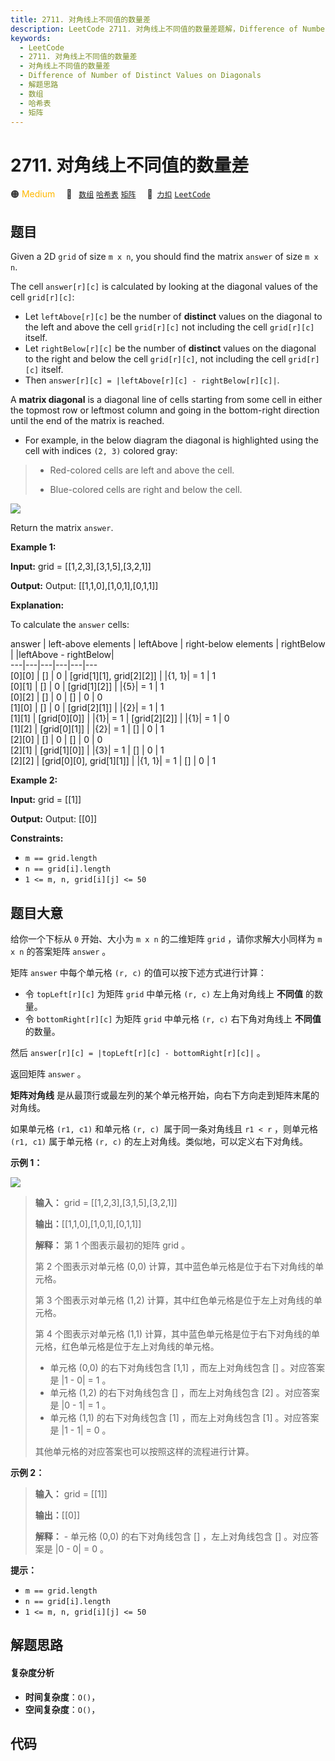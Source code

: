 ```yaml
---
title: 2711. 对角线上不同值的数量差
description: LeetCode 2711. 对角线上不同值的数量差题解，Difference of Number of Distinct Values on Diagonals，包含解题思路、复杂度分析以及完整的 JavaScript 代码实现。
keywords:
  - LeetCode
  - 2711. 对角线上不同值的数量差
  - 对角线上不同值的数量差
  - Difference of Number of Distinct Values on Diagonals
  - 解题思路
  - 数组
  - 哈希表
  - 矩阵
---
```


# 2711. 对角线上不同值的数量差

🟠 <font color=#ffb800>Medium</font>&emsp; 🔖&ensp; [`数组`](/tag/array.md) [`哈希表`](/tag/hash-table.md) [`矩阵`](/tag/matrix.md)&emsp; 🔗&ensp;[`力扣`](https://leetcode.cn/problems/difference-of-number-of-distinct-values-on-diagonals) [`LeetCode`](https://leetcode.com/problems/difference-of-number-of-distinct-values-on-diagonals)

## 题目

Given a 2D `grid` of size `m x n`, you should find the matrix `answer` of size
`m x n`.

The cell `answer[r][c]` is calculated by looking at the diagonal values of the
cell `grid[r][c]`:

  * Let `leftAbove[r][c]` be the number of **distinct** values on the diagonal to the left and above the cell `grid[r][c]` not including the cell `grid[r][c]` itself.
  * Let `rightBelow[r][c]` be the number of **distinct** values on the diagonal to the right and below the cell `grid[r][c]`, not including the cell `grid[r][c]` itself.
  * Then `answer[r][c] = |leftAbove[r][c] - rightBelow[r][c]|`.

A **matrix diagonal** is a diagonal line of cells starting from some cell in
either the topmost row or leftmost column and going in the bottom-right
direction until the end of the matrix is reached.

  * For example, in the below diagram the diagonal is highlighted using the cell with indices `(2, 3)` colored gray: 
> 
> * Red-colored cells are left and above the cell.
> 
> * Blue-colored cells are right and below the cell.

![](https://assets.leetcode.com/uploads/2024/05/26/diagonal.png)

Return the matrix `answer`.



**Example 1:**

**Input:** grid = [[1,2,3],[3,1,5],[3,2,1]]

**Output:** Output: [[1,1,0],[1,0,1],[0,1,1]]

**Explanation:**

To calculate the `answer` cells:

answer | left-above elements | leftAbove | right-below elements | rightBelow | |leftAbove - rightBelow|  
---|---|---|---|---|---  
[0][0] | [] | 0 | [grid[1][1], grid[2][2]] | |{1, 1}| = 1 | 1  
[0][1] | [] | 0 | [grid[1][2]] | |{5}| = 1 | 1  
[0][2] | [] | 0 | [] | 0 | 0  
[1][0] | [] | 0 | [grid[2][1]] | |{2}| = 1 | 1  
[1][1] | [grid[0][0]] | |{1}| = 1 | [grid[2][2]] | |{1}| = 1 | 0  
[1][2] | [grid[0][1]] | |{2}| = 1 | [] | 0 | 1  
[2][0] | [] | 0 | [] | 0 | 0  
[2][1] | [grid[1][0]] | |{3}| = 1 | [] | 0 | 1  
[2][2] | [grid[0][0], grid[1][1]] | |{1, 1}| = 1 | [] | 0 | 1  
  
**Example 2:**

**Input:** grid = [[1]]

**Output:** Output: [[0]]



**Constraints:**

  * `m == grid.length`
  * `n == grid[i].length`
  * `1 <= m, n, grid[i][j] <= 50`


## 题目大意

给你一个下标从 `0` 开始、大小为 `m x n` 的二维矩阵 `grid` ，请你求解大小同样为 `m x n` 的答案矩阵 `answer` 。

矩阵 `answer` 中每个单元格 `(r, c)` 的值可以按下述方式进行计算：

  * 令 `topLeft[r][c]` 为矩阵 `grid` 中单元格 `(r, c)` 左上角对角线上 **不同值** 的数量。
  * 令 `bottomRight[r][c]` 为矩阵 `grid` 中单元格 `(r, c)` 右下角对角线上 **不同值** 的数量。

然后 `answer[r][c] = |topLeft[r][c] - bottomRight[r][c]|` 。

返回矩阵 `answer` 。

**矩阵对角线** 是从最顶行或最左列的某个单元格开始，向右下方向走到矩阵末尾的对角线。

如果单元格 `(r1, c1)` 和单元格 `(r, c) `属于同一条对角线且 `r1 < r` ，则单元格 `(r1, c1)` 属于单元格 `(r,
c)` 的左上对角线。类似地，可以定义右下对角线。



**示例 1：**

![](https://assets.leetcode.com/uploads/2023/04/19/ex2.png)

> 
> 
> 
> 
> 
> **输入：** grid = [[1,2,3],[3,1,5],[3,2,1]]
> 
> **输出：**[[1,1,0],[1,0,1],[0,1,1]]
> 
> **解释：** 第 1 个图表示最初的矩阵 grid 。 
> 
> 第 2 个图表示对单元格 (0,0) 计算，其中蓝色单元格是位于右下对角线的单元格。
> 
> 第 3 个图表示对单元格 (1,2) 计算，其中红色单元格是位于左上对角线的单元格。
> 
> 第 4 个图表示对单元格 (1,1) 计算，其中蓝色单元格是位于右下对角线的单元格，红色单元格是位于左上对角线的单元格。
> - 单元格 (0,0) 的右下对角线包含 [1,1] ，而左上对角线包含 [] 。对应答案是 |1 - 0| = 1 。
> - 单元格 (1,2) 的右下对角线包含 [] ，而左上对角线包含 [2] 。对应答案是 |0 - 1| = 1 。
> - 单元格 (1,1) 的右下对角线包含 [1] ，而左上对角线包含 [1] 。对应答案是 |1 - 1| = 0 。
> 
> 其他单元格的对应答案也可以按照这样的流程进行计算。
> 
> 

**示例 2：**

> 
> 
> 
> 
> 
> **输入：** grid = [[1]]
> 
> **输出：**[[0]]
> 
> **解释：** - 单元格 (0,0) 的右下对角线包含 [] ，左上对角线包含 [] 。对应答案是 |0 - 0| = 0 。
> 
> 



**提示：**

  * `m == grid.length`
  * `n == grid[i].length`
  * `1 <= m, n, grid[i][j] <= 50`


## 解题思路

#### 复杂度分析

- **时间复杂度**：`O()`，
- **空间复杂度**：`O()`，

## 代码

```javascript

```